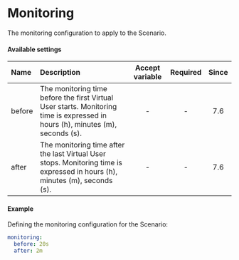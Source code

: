 # Monitoring
The monitoring configuration to apply to the Scenario.

#### Available settings

| Name                                                   | Description                                   | Accept variable | Required | Since |
|:------------------------------------------------------ |:--------------------------------------------- |:---------------:|:--------:|:-----:|
| before                                                 | The monitoring time before the first Virtual User starts. Monitoring time is expressed in hours (h), minutes (m), seconds (s). | -               | -        |  7.6  |
| after                                                  | The monitoring time after the last Virtual User stops. Monitoring time is expressed in hours (h), minutes (m), seconds (s).  | -               | -        |  7.6  |

#### Example

Defining the monitoring configuration for the Scenario:

```yaml
monitoring:
  before: 20s
  after: 2m
```
